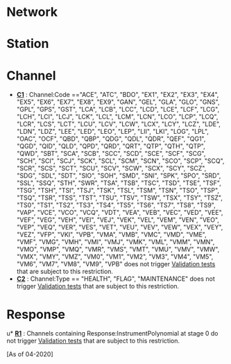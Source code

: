 # Network
# Station
# Channel
* **[C1](https://github.com/iris-edu/StationXML-Validator/blob/master/Validator_TestSuite/Restrictions/P1_C1.xml)** : Channel:Code =="ACE", "ATC", "BDO", "EX1", "EX2", "EX3", "EX4", "EX5", "EX6", "EX7", "EX8", "EX9", "GAN", "GEL", "GLA", "GLO", "GNS", "GPL", "GPS", "GST", "LCA", "LCB", "LCC", "LCD", "LCE", "LCF", "LCG", "LCH", "LCI", "LCJ", "LCK", "LCL", "LCM", "LCN", "LCO", "LCP", "LCQ", "LCR", "LCS", "LCT", "LCU", "LCV", "LCW", "LCX", "LCY", "LCZ", "LDE", "LDN", "LDZ", "LEE", "LED", "LEO", "LEP", "LII", "LKI", "LOG", "LPL", "OAC", "OCF", "QBD", "QBP", "QDG", "QDL", "QDR", "QEF", "QG1", "QGD", "QID", "QLD", "QPD", "QRD", "QRT", "QTP", "QTH", "QTP", "QWD", "SBT", "SCA", "SCB", "SCC", "SCD", "SCE", "SCF", "SCG", "SCH", "SCI", "SCJ", "SCK", "SCL", "SCM", "SCN", "SCO", "SCP", "SCQ", "SCR", "SCS", "SCT", "SCU", "SCV", "SCW", "SCX", "SCY", "SCZ", "SDG", "SDL", "SDT", "SIO", "SOH", "SMD", "SNI", "SPK", "SPO", "SRD", "SSL", "SSQ", "STH", "SWR", "TSA", "TSB", "TSC", "TSD", "TSE", "TSF", "TSG", "TSH", "TSI", "TSJ", "TSK", "TSL", "TSM", "TSN", "TSO", "TSP", "TSQ", "TSR", "TSS", "TST", "TSU", "TSV", "TSW", "TSX", "TSY", "TSZ", "TS0", "TS1", "TS2", "TS3", "TS4", "TS5", "TS6", "TS7", "TS8", "TS9", "VAP", "VCE", "VCO", "VCQ", "VDT", "VEA", "VEB", "VEC", "VED", "VEE", "VEF", "VEG", "VEH", "VEI", "VEJ", "VEK", "VEL", "VEM", "VEN", "VEO", "VEP", "VEQ", "VER", "VES", "VET", "VEU", "VEV", "VEW", "VEX", "VEY", "VEZ", "VFP", "VKI", "VPB", "VMA", "VMB", "VMC", "VMD", "VME", "VMF", "VMG", "VMH", "VMI", "VMJ", "VMK", "VML", "VMM", "VMN", "VMO", "VMP", "VMQ", "VMR", "VMS", "VMT", "VMU", "VMV", "VMW", "VMX", "VMY", "VMZ", "VM0", "VM1", "VM2", "VM3", "VM4", "VM5", "VM6", "VM7", "VM8", "VM9", "VPB" does not trigger [Validation tests](https://github.com/iris-edu/StationXML-Validator/wiki/Validation-tests) that are subject to this restriction.  
* **[C2](https://github.com/iris-edu/StationXML-Validator/blob/master/Validator_TestSuite/Restrictions/P1_C2.xml)** : Channel:Type == "HEALTH", "FLAG", "MAINTENANCE" does not trigger [Validation tests](https://github.com/iris-edu/StationXML-Validator/wiki/Validation-tests) that are subject to this restriction.  

# Response 
u* **[R1](https://github.com/iris-edu/StationXML-Validator/blob/master/Validator_TestSuite/Restrictions/P1_R1.xml)** : Channels containing Response:InstrumentPolynomial at stage 0 do not trigger [Validation tests](https://github.com/iris-edu/StationXML-Validator/wiki/Validation-tests) that are subject to this restriction.  

[As of 04-2020]
